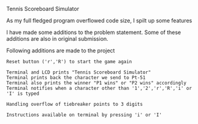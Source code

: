 Tennis Scoreboard Simulator

As my full fledged program overflowed code size, I spilt up some features

I have made some additions to the problem statement.
Some of these additions are also in original submission.

Following additions are made to the project

	Reset button ('r','R') to start the game again

	Terminal and LCD prints "Tennis Scoreboard Simulator"
	Terminal prints back the character we send to Pt-51
	Terminal also prints the winner "P1 wins" or "P2 wins" accordingly
	Terminal notifies when a character other than '1','2','r','R','i' or 'I' is typed

	Handling overflow of tiebreaker points to 3 digits

	Instructions available on terminal by pressing 'i' or 'I'